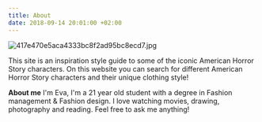 ```yaml
---
title: About
date: 2018-09-14 20:01:00 +02:00
---
```


![417e470e5aca4333bc8f2ad95bc8ecd7.jpg](/uploads/417e470e5aca4333bc8f2ad95bc8ecd7.jpg)

This site is an inspiration style guide to some of the iconic American Horror Story characters. On this website you can search for different American Horror Story characters and their unique clothing style!

**About me**
I'm Eva, I'm a 21 year old student with a degree in Fashion management & Fashion design. I love watching movies, drawing, photography and reading. Feel free to ask me anything!